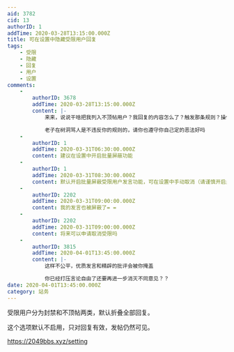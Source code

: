 ```yaml
---
aid: 3782
cid: 13
authorID: 1
addTime: 2020-03-28T13:15:00.000Z
title: 可在设置中隐藏受限用户回复
tags:
    - 受限
    - 隐藏
    - 回复
    - 用户
    - 设置
comments:
    -
        authorID: 3678
        addTime: 2020-03-28T13:15:00.000Z
        content: |-
            来来，说说干啥把我列入不顶帖用户？我回复的内容怎么了？触发那条规则？操你妈你恶意报复?

            老子在树洞骂人是不违反你的规则的，请你也遵守你自己定的恶法好吗
    -
        authorID: 1
        addTime: 2020-03-31T06:30:00.000Z
        content: 建议在设置中开启批量屏蔽功能
    -
        authorID: 1
        addTime: 2020-03-31T08:30:00.000Z
        content: 默认开启批量屏蔽受限用户发言功能，可在设置中手动取消（请谨慎开启此功能）。
    -
        authorID: 2202
        addTime: 2020-03-31T09:00:00.000Z
        content: 我的发言也被屏蔽了= =
    -
        authorID: 2202
        addTime: 2020-03-31T09:00:00.000Z
        content: 将来可以申请取消受限吗
    -
        authorID: 3815
        addTime: 2020-04-01T13:45:00.000Z
        content: |-
            这样不公平，优质发言和精辟的批评会被你掩盖

            你已经打压言论自由了还要再进一步消灭不同意见？？
date: 2020-04-01T13:45:00.000Z
category: 站务
---
```


受限用户分为封禁和不顶帖两类，默认折叠全部回复。

这个选项默认不启用，只对回复有效，发帖仍然可见。

https://2049bbs.xyz/setting
